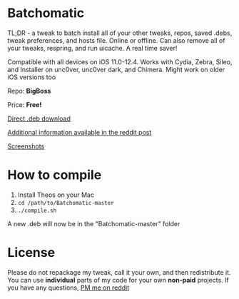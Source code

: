 # Batchomatic
TL;DR - a tweak to batch install all of your other tweaks, repos, saved .debs, tweak preferences, and hosts file. Online or offline. Can also remove all of your tweaks, respring, and run uicache. A real time saver!

Compatible with all devices on iOS 11.0-12.4. Works with Cydia, Zebra, Sileo, and Installer on unc0ver, unc0ver dark, and Chimera. Might work on older iOS versions too

Repo: **BigBoss**

Price: **Free!**

[Direct .deb download](https://github.com/captinc/Batchomatic/raw/master/com.captinc.batchomatic.deb)

[Additional information available in the reddit post](https://www.reddit.com/r/jailbreak/comments/cqarr6/release_batchomatic_v30_on_bigboss_batch_install/)

[Screenshots](https://imgur.com/a/u70Cojx)

# How to compile
1. Install Theos on your Mac
2. `cd /path/to/Batchomatic-master`
3. `./compile.sh`

A new .deb will now be in the "Batchomatic-master" folder

# License
Please do not repackage my tweak, call it your own, and then redistribute it. You can use **individual** parts of my code for your own **non-paid** projects. If you have any questions, [PM me on reddit](https://reddit.com/u/captinc37)
